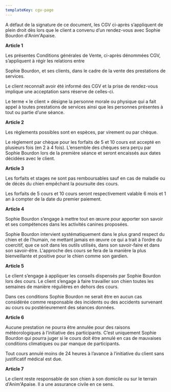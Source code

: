 ```yaml
---
templateKey: cgv-page
---
```

A défaut de la signature de ce document, les CGV ci-après s’appliquent de plein droit dès lors que le client a convenu d’un rendez-vous avec Sophie Bourdon d'Anim'Apaise.

**Article 1**

Les présentes Conditions générales de Vente, ci-après dénommées CGV, s’appliquent à régir les relations entre

Sophie Bourdon, et ses clients, dans le cadre de la vente des prestations de services.

Le client reconnaît avoir été informé des CGV et la prise de rendez-vous implique une acceptation sans réserve de celles-ci.

Le terme « le client » désigne la personne morale ou physique qui a fait appel à toutes prestations de services ainsi que les personnes présentes à tout ou partie d’une séance.

**Article 2**

Les règlements possibles sont en espèces, par virement ou par chèque.

Le règlement par chèque pour les forfaits de 5 et 10 cours est accepté en plusieurs fois (en 2 à 4 fois). L’ensemble des chèques sera perçu par Sophie Bourdon lors de la première séance et seront encaissés aux dates décidées avec le client.

**Article 3**

Les forfaits et stages ne sont pas remboursables sauf en cas de maladie ou de décès du chien empêchant la poursuite des cours.  

Les forfaits de 5 cours et 10 cours seront respectivement valable 6 mois et 1 an à compter de la date du premier paiement.

**Article 4**

Sophie Bourdon s’engage à mettre tout en œuvre pour apporter son savoir et ses compétences dans les activités canines proposées.

Sophie Bourdon intervient systématiquement dans le plus grand respect du chien et de l’humain, ne mettant jamais en œuvre ce qui a trait à l’ordre du coercitif, que ce soit dans les outils utilisés, dans son savoir-faire et dans son savoir-être. L'approche des cours se fera de la manière la plus bienveillante et positive pour le chien comme son gardien.

**Article 5**

Le client s’engage à appliquer les conseils dispensés par Sophie Bourdon lors des cours. Le client s’engage à faire travailler son chien toutes les semaines de manière régulières en dehors des cours.

Dans ces conditions Sophie Bourdon ne serait être en aucun cas considérée comme responsable des incidents ou des accidents survenant au cours ou postérieurement des séances données.

**Article 6** 

Aucune prestation ne pourra être annulée pour des raisons météorologiques à l’initiative des participants. C’est uniquement Sophie Bourdon qui pourra juger si le cours doit être annulé en cas de mauvaises conditions climatiques ou par manque de participants.

Tout cours annulé moins de 24 heures à l’avance à l’initiative du client sans justificatif médical est due.

**Article 7**

Le client reste responsable de son chien à son domicile ou sur le terrain d'Anim'Apaise. Il a une assurance civile en ce sens.